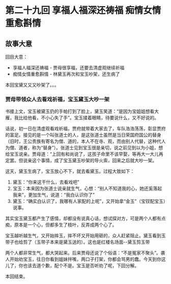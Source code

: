 # 第二十九回 享福人福深还祷福 痴情女情重愈斟情

## 故事大意

回目大意：

* 享福人福深还祷福 - 贾母很享福，还要去清虚观继续祈福
* 痴情女情重愈斟情 - 林黛玉再次和宝玉吵架，还生病了

本回宝黛又又又吵架了。。。

### 贾母带领众人去看戏祈福，宝玉黛玉大吵一架

书接上文，宝玉被黛玉扔的手帕打到了脸上，黛玉笑道：“是因为宝姐姐想看大雁，我比给他看，不小心失了手”。宝玉揉着眼睛，待要说什么，又不好说的。

话说，初一日在清虚观看戏祈福，贾府就带着大家去了，车队浩浩荡荡，彰显贾府的富足。接见的是一个叫张道士的人，是这张道士虽然是当日荣国府国公的替身（旧时，王公贵族有寄名为僧、道的，本人不在寺、观，而由别人代替，这种代人为僧、道者，称为“替身”）。张道士见到宝玉很是亲切，说之前见到以为小姐，想给宝玉说亲。贾母道：“上回有和尚说了，这孩子命里不该早娶，等再大一大儿再定罢。但说亲这个事情，成了宝玉黛玉吵架的导火索，回来之后就大吵一架。

这天，黛玉生病了，宝玉放心不下，就去看黛玉。过程大致如下：

1. 黛玉：“你来这干什么，去看戏吧”
2. 宝玉：本来因为张道士说亲就生气，心想：“别人不知道我的心，她还奚落起我来”，更加生气，说道：“我白认识你了”
3. 黛玉：“确实白认识了，我哪有人家配的上呢”，又开始拿“金玉”（宝钗配宝玉）说事。

其实宝玉黛玉都产生了感情，却都没有说真心话，想试探对方，可是两个人都有点痴，原本是一个心，但都多生了枝叶，反弄成两个心了。

宝玉越听越生气，又开始摔玉，摔不坏又开始用砸的，众人赶紧阻止。黛玉看到玉带子也给剪了（玉带子本来是黛玉送的）。这也是红楼名场面--黛玉剪玉带

两个人都非常生气，都大哭起来。后来贾母还说了个俗语：“不是冤家不聚头”。袭人开始劝宝玉，往日你看到姐妹拌嘴，两口子打架，你都会骂男的蠢。今天到你这儿了，你也该去道个歉，配个不是。宝玉是否听劝了呢，下回分解。

本回结束。
